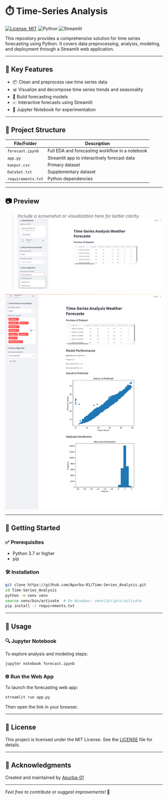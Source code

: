 # ⏱️ Time-Series Analysis

[![License: MIT](https://img.shields.io/badge/License-MIT-green.svg)](LICENSE)
![Python](https://img.shields.io/badge/Python-3.7%2B-blue)
![Streamlit](https://img.shields.io/badge/Streamlit-Enabled-red)

This repository provides a comprehensive solution for time series forecasting using Python. It covers data preprocessing, analysis, modeling, and deployment through a Streamlit web application.

---

## 🧠 Key Features

- 📦 Clean and preprocess raw time series data
- 📊 Visualize and decompose time series trends and seasonality
- 🔮 Build forecasting models
- 📈 Interactive forecasts using Streamlit
- 🧪 Jupyter Notebook for experimentation

---

## 📁 Project Structure

| File/Folder    | Description |
|----------------|-------------|
| `forecast.ipynb` | Full EDA and forecasting workflow in a notebook |
| `app.py`         | Streamlit app to interactively forecast data |
| `kanpur.csv`     | Primary dataset |
| `DataSet.txt`    | Supplementary dataset |
| `requirements.txt` | Python dependencies |

---

## 📷 Preview

> *Include a screenshot or visualization here for better clarity.*
![App Screenshot](preview2.png)

![App Screenshot](preview1.png)

---

## 🚀 Getting Started

### ✅ Prerequisites

- Python 3.7 or higher
- pip

### 🛠️ Installation

```bash
git clone https://github.com/Apurba-01/Time-Series_Analysis.git
cd Time-Series_Analysis
python -m venv venv
source venv/bin/activate  # On Windows: venv\Scripts\activate
pip install -r requirements.txt
```

---

## 🧪 Usage

### 🔍 Jupyter Notebook

To explore analysis and modeling steps:

```bash
jupyter notebook forecast.ipynb
```

### 🌐 Run the Web App

To launch the forecasting web app:

```bash
streamlit run app.py
```

Then open the link in your browser.

---

## 📄 License

This project is licensed under the MIT License. See the [LICENSE](LICENSE) file for details.

---

## 🙏 Acknowledgments

Created and maintained by [Apurba-01](https://github.com/Apurba-01)

---

*Feel free to contribute or suggest improvements!* 🚀
